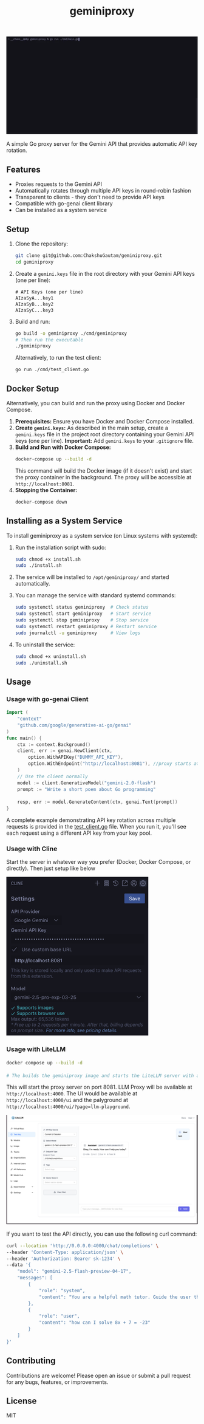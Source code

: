 <div align="center">
  <h1>geminiproxy</h1>
  <br/>
</div>

![Gemini API Proxy Demo](./docs/geminiproxy.gif)

A simple Go proxy server for the Gemini API that provides automatic API key rotation.

## Features

- Proxies requests to the Gemini API
- Automatically rotates through multiple API keys in round-robin fashion
- Transparent to clients - they don't need to provide API keys
- Compatible with go-genai client library
- Can be installed as a system service

## Setup

1. Clone the repository:

   ```bash
   git clone git@github.com:ChakshuGautam/geminiproxy.git
   cd geminiproxy
   ```

2. Create a `gemini.keys` file in the root directory with your Gemini API keys (one per line):

   ```
   # API Keys (one per line)
   AIzaSyA...key1
   AIzaSyB...key2
   AIzaSyC...key3
   ```

3. Build and run:
   ```bash
   go build -o geminiproxy ./cmd/geminiproxy
   # Then run the executable
   ./geminiproxy
   ```
   Alternatively, to run the test client:
   ```bash
   go run ./cmd/test_client.go
   ```

## Docker Setup

Alternatively, you can build and run the proxy using Docker and Docker Compose.

1.  **Prerequisites:** Ensure you have Docker and Docker Compose installed.
2.  **Create `gemini.keys`:** As described in the main setup, create a `gemini.keys` file in the project root directory containing your Gemini API keys (one per line). **Important:** Add `gemini.keys` to your `.gitignore` file.
3.  **Build and Run with Docker Compose:**
    ```bash
    docker-compose up --build -d
    ```
    This command will build the Docker image (if it doesn't exist) and start the proxy container in the background. The proxy will be accessible at `http://localhost:8081`.
4.  **Stopping the Container:**
    ```bash
    docker-compose down
    ```

## Installing as a System Service

To install geminiproxy as a system service (on Linux systems with systemd):

1. Run the installation script with sudo:
   ```bash
   sudo chmod +x install.sh
   sudo ./install.sh
   ```

2. The service will be installed to `/opt/geminiproxy/` and started automatically.

3. You can manage the service with standard systemd commands:
   ```bash
   sudo systemctl status geminiproxy  # Check status
   sudo systemctl start geminiproxy   # Start service
   sudo systemctl stop geminiproxy    # Stop service
   sudo systemctl restart geminiproxy # Restart service
   sudo journalctl -u geminiproxy     # View logs
   ```

4. To uninstall the service:
   ```bash
   sudo chmod +x uninstall.sh
   sudo ./uninstall.sh
   ```

## Usage

### Usage with go-genai Client

```go
import (
	"context"
	"github.com/google/generative-ai-go/genai"
)
func main() {
	ctx := context.Background()
	client, err := genai.NewClient(ctx,
		option.WithAPIKey("DUMMY_API_KEY"),
		option.WithEndpoint("http://localhost:8081"), //proxy starts at this port
	)
	// Use the client normally
	model := client.GenerativeModel("gemini-2.0-flash")
	prompt := "Write a short poem about Go programming"

	resp, err := model.GenerateContent(ctx, genai.Text(prompt))
}
```

A complete example demonstrating API key rotation across multiple requests is provided in the [test_client.go](./cmd/test_client.go) file. When you run it, you'll see each request using a different API key from your key pool.

### Usage with Cline

Start the server in whatever way you prefer (Docker, Docker Compose, or directly). Then just setup like below

![Cline Setup Proxy](./docs/cline.png)

### Usage with LiteLLM

```bash
docker compose up --build -d

# The builds the geminiproxy image and starts the LiteLLM server with a DB and Promeetheus
```

This will start the proxy server on port 8081. LLM Proxy will be available at `http://localhost:4000`. The UI would be available at `http://localhost:4000/ui` and the palyground at `http://localhost:4000/ui/?page=llm-playground`.

![LiteLLM Setup Proxy](./docs/litellm.png)

If you want to test the API directly, you can use the following curl command:

```bash
curl --location 'http://0.0.0.0:4000/chat/completions' \
--header 'Content-Type: application/json' \
--header 'Authorization: Bearer sk-1234' \
--data '{
    "model": "gemini-2.5-flash-preview-04-17",
    "messages": [
        {
            "role": "system",
            "content": "You are a helpful math tutor. Guide the user through the solution step by step."
        },
        {
            "role": "user",
            "content": "how can I solve 8x + 7 = -23"
        }
    ]
}'
```

## Contributing
Contributions are welcome! Please open an issue or submit a pull request for any bugs, features, or improvements.

## License

MIT
